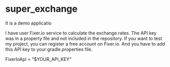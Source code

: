 # super_exchange
It is a demo applicatio

I have user Fixer.io service to calculate the exchange rates.
The API key was in a property file and not included in the repository.
If you want to test my project, you can register a free account on Fixer.io.
And you have to add this API key to your gradle.properties file.

FixerIoApi = "$YOUR_API_KEY"

